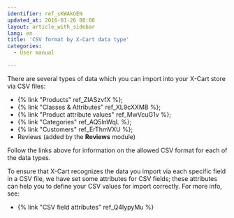 ```yaml
---
identifier: ref_sKWAkGEN
updated_at: 2016-01-26 00:00
layout: article_with_sidebar
lang: en
title: 'CSV format by X-Cart data type'
categories:
  - User manual

---
```



There are several types of data which you can import into your X-Cart store via CSV files:

*   {% link "Products" ref_ZIASzvfX %};
*   {% link "Classes & Attributes" ref_XL9cXXMB %};
*   {% link "Product attribute values" ref_MwVcuG1v %};
*   {% link "Categories" ref_AQ5lnWqL %};
*   {% link "Customers" ref_ErThmVXU %};
*   Reviews (added by the **Reviews** module)

Follow the links above for information on the allowed CSV format for each of the data types.  

To ensure that X-Cart recognizes the data you import via each specific field in a CSV file, we have set some attributes for CSV fields; these attributes can help you to define your CSV values for import correctly. For more info, see:

*   {% link "CSV field attributes" ref_Q4IypyMu %}